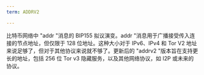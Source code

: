```yaml
---
term: ADDRV2

---
```

比特币网络中 "addr "消息的 BIP155 拟议演变。addr "消息用于广播接受传入连接的节点地址，但仅限于 128 位地址。这种大小对于 IPv6、IPv4 和 Tor V2 地址来说足够了，但对于其他协议来说就不够了。更新后的 "addrv2 "版本旨在支持更长的地址，包括 256 位 Tor v3 隐藏服务，以及其他网络协议，如 I2P 或未来的协议。